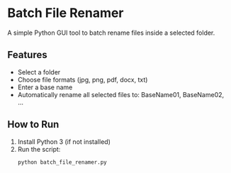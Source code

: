 # Batch File Renamer

A simple Python GUI tool to batch rename files inside a selected folder.

## Features
- Select a folder
- Choose file formats (jpg, png, pdf, docx, txt)
- Enter a base name
- Automatically rename all selected files to: BaseName01, BaseName02, ...

## How to Run
1. Install Python 3 (if not installed)
2. Run the script:
   ```bash
   python batch_file_renamer.py
